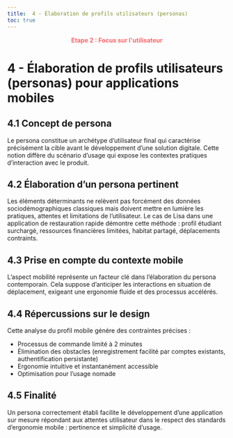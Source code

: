 ```yaml
---
title:  4 - Élaboration de profils utilisateurs (personas)
toc: true
---
```

<p style="color:oklch(70.4% 0.191 22.216); font-weight:bold; text-align:center ">Etape 2 : Focus sur l'utilisateur</p>

# 4 - Élaboration de profils utilisateurs (personas)  pour applications mobiles

## 4.1 Concept de persona
Le persona constitue un archétype d’utilisateur final qui caractérise précisément la cible avant le développement d’une solution digitale. Cette notion diffère du scénario d’usage qui expose les contextes pratiques d’interaction avec le produit.

## 4.2 Élaboration d’un persona pertinent
Les éléments déterminants ne relèvent pas forcément des données sociodémographiques classiques mais doivent mettre en lumière les pratiques, attentes et limitations de l’utilisateur. Le cas de Lisa dans une application de restauration rapide démontre cette méthode : profil étudiant surchargé, ressources financières limitées, habitat partagé, déplacements contraints.

## 4.3 Prise en compte du contexte mobile
L’aspect mobilité représente un facteur clé dans l’élaboration du persona contemporain. Cela suppose d’anticiper les interactions en situation de déplacement, exigeant une ergonomie fluide et des processus accélérés.

## 4.4 Répercussions sur le design
Cette analyse du profil mobile génère des contraintes précises :
- Processus de commande limité à 2 minutes
- Élimination des obstacles (enregistrement facilité par comptes existants, authentification persistante)
- Ergonomie intuitive et instantanément accessible
- Optimisation pour l’usage nomade

## 4.5 Finalité
Un persona correctement établi facilite le développement d’une application sur mesure répondant aux attentes utilisateur dans le respect des standards d’ergonomie mobile : pertinence et simplicité d’usage.